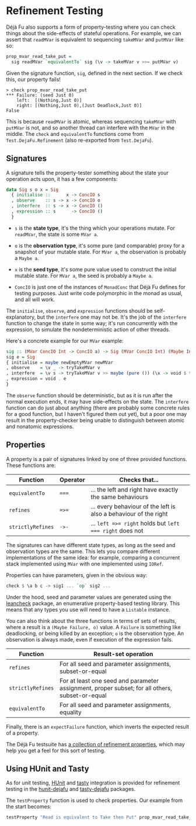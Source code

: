 Refinement Testing
==================

Déjà Fu also supports a form of property-testing where you can check things
about the side-effects of stateful operations.  For example, we can assert that
`readMVar` is equivalent to sequencing `takeMVar` and `putMVar` like so:

```haskell
prop_mvar_read_take_put =
  sig readMVar `equivalentTo` sig (\v -> takeMVar v >>= putMVar v)
```

Given the signature function, `sig`, defined in the next section.  If we check
this, our property fails!

```text
> check prop_mvar_read_take_put
*** Failure: (seed Just 0)
    left:  [(Nothing,Just 0)]
    right: [(Nothing,Just 0),(Just Deadlock,Just 0)]
False
```

This is because `readMVar` is atomic, whereas sequencing `takeMVar` with
`putMVar` is not, and so another thread can interfere with the `MVar` in the
middle.  The `check` and `equivalentTo` functions come from
`Test.DejaFu.Refinement` (also re-exported from `Test.DejaFu`).


Signatures
----------

A signature tells the property-tester something about the state your operation
acts upon, it has a few components:

```haskell
data Sig s o x = Sig
  { initialise ::      x -> ConcIO s
  , observe    :: s -> x -> ConcIO o
  , interfere  :: s -> x -> ConcIO ()
  , expression :: s      -> ConcIO ()
  }
```

- `s` is the **state type**, it's the thing which your operations mutate.  For
  `readMVar`, the state is some `MVar a`.

- `o` is the **observation type**, it's some pure (and comparable) proxy for a
  snapshot of your mutable state.  For `MVar a`, the observation is probably a
  `Maybe a`.

- `x` is the **seed type**, it's some pure value used to construct the initial
  mutable state.  For `MVar a`, the seed is probably a `Maybe a`.

- `ConcIO` is just one of the instances of `MonadConc` that Déjà Fu defines for
  testing purposes.  Just write code polymorphic in the monad as usual, and all
  will work.

The `initialise`, `observe`, and `expression` functions should be
self-explanatory, but the `interfere` one may not be.  It's the job of the
`interfere` function to change the state in some way; it's run concurrently with
the expression, to simulate the nondeterministic action of other threads.

Here's a concrete example for our `MVar` example:

```haskell
sig :: (MVar ConcIO Int -> ConcIO a) -> Sig (MVar ConcIO Int) (Maybe Int) (Maybe Int)
sig e = Sig
{ initialise = maybe newEmptyMVar newMVar
, observe    = \v _ -> tryTakeMVar v
, interfere  = \v s -> tryTakeMVar v >> maybe (pure ()) (\x -> void $ tryPutMVar v (x * 1000)) s
, expression = void . e
}
```

The `observe` function should be deterministic, but as it is run after the
normal execution ends, it may have side-effects on the state.  The `interfere`
function can do just about anything (there are probably some concrete rules for
a good function, but I haven't figured them out yet), but a poor one may result
in the property-checker being unable to distinguish between atomic and nonatomic
expressions.


Properties
----------

A property is a pair of signatures linked by one of three provided
functions.  These functions are:

| Function | Operator | Checks that... |
| - | - | - |
| `equivalentTo` | `===` | ... the left and right have exactly the same behaviours |
| `refines` | `=>=` | ... every behaviour of the left is also a behaviour of the right |
| `strictlyRefines` | `->-` | ... `left =>= right` holds but `left === right` does not |

The signatures can have different state types, as long as the seed and
observation types are the same.  This lets you compare different implementations
of the same idea: for example, comparing a concurrent stack implemented using
`MVar` with one implemented using `IORef`.

Properties can have parameters, given in the obvious way:

```haskell
check $ \a b c -> sig1 ... `op` sig2 ...
```

Under the hood, seed and parameter values are generated using the [leancheck][]
package, an enumerative property-based testing library.  This means that any
types you use will need to have a `Listable` instance.

You can also think about the three functions in terms of sets of results, where
a result is a `(Maybe Failure, o)` value.  A `Failure` is something like
deadlocking, or being killed by an exception; `o` is the observation type.  An
observation is always made, even if execution of the expression fails.

| Function | Result-set operation |
| - | - |
| `refines` | For all seed and parameter assignments, subset-or-equal |
| `strictlyRefines` | For at least one seed and parameter assignment, proper subset; for all others, subset-or-equal |
| `equivalentTo` | For all seed and parameter assignments, equality |

Finally, there is an `expectFailure` function, which inverts the expected result
of a property.

The Déjà Fu testsuite has [a collection of refinement properties][], which may
help you get a feel for this sort of testing.

[leancheck]: https://hackage.haskell.org/package/leancheck
[a collection of refinement properties]: https://github.com/barrucadu/dejafu/blob/2a15549d97c2fa12f5e8b92ab918fdb34da78281/dejafu-tests/Cases/Refinement.hs


Using HUnit and Tasty
---------------------

As for unit testing, [HUnit][] and [tasty][] integration is provided for
refinement testing in the [hunit-dejafu][] and [tasty-dejafu][] packages.

The `testProperty` function is used to check properties.  Our example from the
start becomes:

```haskell
testProperty "Read is equivalent to Take then Put" prop_mvar_read_take_put
```

[HUnit]: https://hackage.haskell.org/package/HUnit
[tasty]: https://hackage.haskell.org/package/tasty
[hunit-dejafu]: https://hackage.haskell.org/package/hunit-dejafu
[tasty-dejafu]: https://hackage.haskell.org/package/tasty-dejafu
